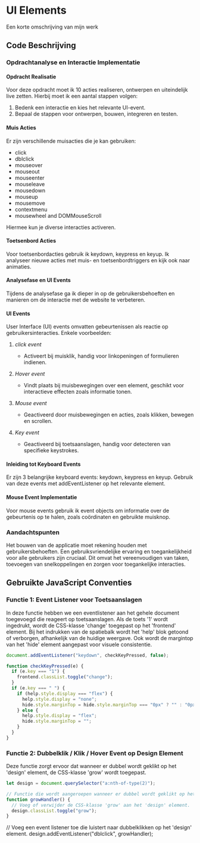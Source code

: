 # UI Elements

Een korte omschrijving van mijn werk

## Code Beschrijving

### Opdrachtanalyse en Interactie Implementatie

#### Opdracht Realisatie

Voor deze opdracht moet ik 10 acties realiseren, ontwerpen en uiteindelijk live zetten. Hierbij moet ik een aantal stappen volgen:

1. Bedenk een interactie en kies het relevante UI-event.
2. Bepaal de stappen voor ontwerpen, bouwen, integreren en testen.

#### Muis Acties

Er zijn verschillende muisacties die je kan gebruiken:

- click
- dblclick
- mouseover
- mouseout
- mouseenter
- mouseleave
- mousedown
- mouseup
- mousemove
- contextmenu
- mousewheel and DOMMouseScroll

Hiermee kun je diverse interacties activeren.

#### Toetsenbord Acties

Voor toetsenbordacties gebruik ik keydown, keypress en keyup. Ik analyseer nieuwe acties met muis- en toetsenbordtriggers en kijk ook naar animaties.

#### Analysefase en UI Events

Tijdens de analysefase ga ik dieper in op de gebruikersbehoeften en manieren om de interactie met de website te verbeteren.

#### UI Events

User Interface (UI) events omvatten gebeurtenissen als reactie op gebruikersinteracties. Enkele voorbeelden:

1. *click event*
   - Activeert bij muisklik, handig voor linkopeningen of formulieren indienen.

2. *Hover event*
   - Vindt plaats bij muisbewegingen over een element, geschikt voor interactieve effecten zoals informatie tonen.

3. *Mouse event*
   - Geactiveerd door muisbewegingen en acties, zoals klikken, bewegen en scrollen.

4. *Key event*
   - Geactiveerd bij toetsaanslagen, handig voor detecteren van specifieke keystrokes.

#### Inleiding tot Keyboard Events

Er zijn 3 belangrijke keyboard events: keydown, keypress en keyup. Gebruik van deze events met addEventListener op het relevante element.

#### Mouse Event Implementatie

Voor mouse events gebruik ik event objects om informatie over de gebeurtenis op te halen, zoals coördinaten en gebruikte muisknop.

### Aandachtspunten

Het bouwen van de applicatie moet rekening houden met gebruikersbehoeften. Een gebruiksvriendelijke ervaring en toegankelijkheid voor alle gebruikers zijn cruciaal. Dit omvat het vereenvoudigen van taken, toevoegen van snelkoppelingen en zorgen voor toegankelijke interacties.

## Gebruikte JavaScript Conventies

### Functie 1: Event Listener voor Toetsaanslagen

In deze functie hebben we een eventlistener aan het gehele document toegevoegd die reageert op toetsaanslagen. Als de toets '1' wordt ingedrukt, wordt de CSS-klasse 'change' toegepast op het 'frontend' element. Bij het indrukken van de spatiebalk wordt het 'help' blok getoond of verborgen, afhankelijk van de huidige weergave. Ook wordt de margintop van het 'hide' element aangepast voor visuele consistentie.

```javascript
document.addEventListener("keydown", checkKeyPressed, false);

function checkKeyPressed(e) {
  if (e.key === "1") {
    frontend.classList.toggle("change");
  }
  if (e.key === " ") {
    if (help.style.display === "flex") {
      help.style.display = "none";
      hide.style.marginTop = hide.style.marginTop === "0px" ? "" : "0px";
    } else {
      help.style.display = "flex";
      hide.style.marginTop = "";
    }
  }
}
```

### Functie 2: Dubbelklik / Klik / Hover Event op Design Element

Deze functie zorgt ervoor dat wanneer er dubbel wordt geklikt op het 'design' element, de CSS-klasse 'grow' wordt toegepast.

```javascript
let design = document.querySelector("a:nth-of-type(2)");

// Functie die wordt aangeroepen wanneer er dubbel wordt geklikt op het 'design' element.
function growHandler() {
  // Voeg of verwijder de CSS-klasse 'grow' aan het 'design' element.
  design.classList.toggle("grow");
}
```

// Voeg een event listener toe die luistert naar dubbelklikken op het 'design' element.
design.addEventListener("dblclick", growHandler);
```

